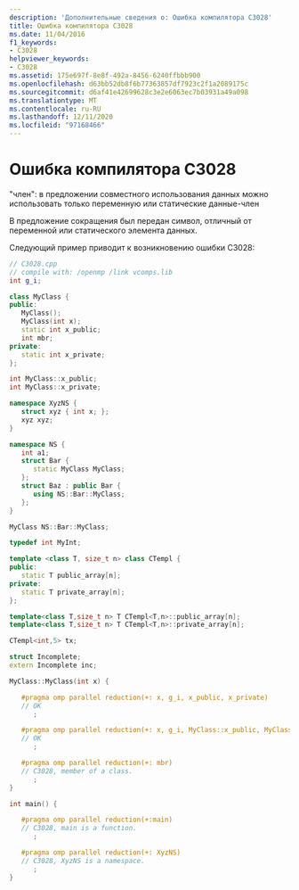 ```yaml
---
description: 'Дополнительные сведения о: Ошибка компилятора C3028'
title: Ошибка компилятора C3028
ms.date: 11/04/2016
f1_keywords:
- C3028
helpviewer_keywords:
- C3028
ms.assetid: 175e697f-8e8f-492a-8456-6240ffbbb900
ms.openlocfilehash: d63bb52db8f6b77363857df7923c2f1a2089175c
ms.sourcegitcommit: d6af41e42699628c3e2e6063ec7b03931a49a098
ms.translationtype: MT
ms.contentlocale: ru-RU
ms.lasthandoff: 12/11/2020
ms.locfileid: "97168466"
---
```

# <a name="compiler-error-c3028"></a>Ошибка компилятора C3028

"член": в предложении совместного использования данных можно использовать только переменную или статические данные-член

В предложение сокращения был передан символ, отличный от переменной или статического элемента данных.

Следующий пример приводит к возникновению ошибки C3028:

```cpp
// C3028.cpp
// compile with: /openmp /link vcomps.lib
int g_i;

class MyClass {
public:
   MyClass();
   MyClass(int x);
   static int x_public;
   int mbr;
private:
   static int x_private;
};

int MyClass::x_public;
int MyClass::x_private;

namespace XyzNS {
   struct xyz { int x; };
   xyz xyz;
}

namespace NS {
   int a1;
   struct Bar {
      static MyClass MyClass;
   };
   struct Baz : public Bar {
      using NS::Bar::MyClass;
   };
}

MyClass NS::Bar::MyClass;

typedef int MyInt;

template <class T, size_t n> class CTempl {
public:
   static T public_array[n];
private:
   static T private_array[n];
};

template<class T,size_t n> T CTempl<T,n>::public_array[n];
template<class T,size_t n> T CTempl<T,n>::private_array[n];

CTempl<int,5> tx;

struct Incomplete;
extern Incomplete inc;

MyClass::MyClass(int x) {

   #pragma omp parallel reduction(+: x, g_i, x_public, x_private)
   // OK
      ;

   #pragma omp parallel reduction(+: x, g_i, MyClass::x_public, MyClass::x_private)
   // OK
      ;

   #pragma omp parallel reduction(+: mbr)
   // C3028, member of a class.
      ;
}

int main() {

   #pragma omp parallel reduction(+:main)
   // C3028, main is a function.
      ;

   #pragma omp parallel reduction(+: XyzNS)
   // C3028, XyzNS is a namespace.
      ;
}
```
